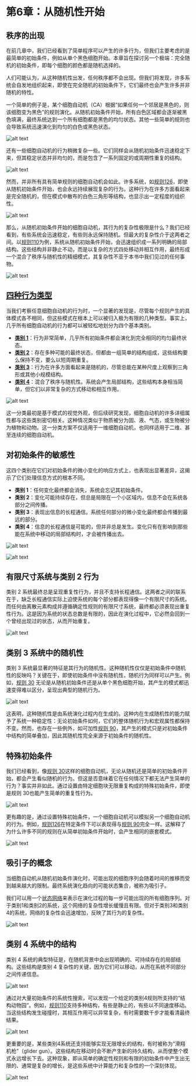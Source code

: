 # 第6章：从随机性开始

## 秩序的出现

在前几章中，我们已经看到了简单程序可以产生的许多行为，但我们主要考虑的是最简单的初始条件，例如从单个黑色细胞开始。本章旨在探讨另一个极端：完全随机的初始条件，即每个细胞的颜色都是随机选择的。

人们可能认为，从这种随机性出发，任何秩序都不会出现。但我们将发现，许多系统会自发地组织起来，即使在完全随机的初始条件下，它们最终也会产生许多并非随机的特性。

一个简单的例子是，某个细胞自动机（CA）根据“如果任何一个邻居是黑色的，则该细胞变为黑色”的规则演化。从随机初始条件开始，所有白色区域都会逐渐被黑色填满，最终系统达到一个所有细胞都是黑色的均匀状态。其他一些简单的规则也会导致系统迅速演化到均匀的白色或黑色状态。

![alt text](../../images/chapter6/image.png)

还有一些细胞自动机的行为稍微复杂一些。它们同样会从随机初始条件迅速稳定下来，但其稳定状态并非均匀的，而是包含了一系列固定的或周期性重复的结构。

![alt text](../../images/chapter6/image-1.png)

然而，并非所有具有简单规则的细胞自动机会如此。许多系统，如[规则126](annotation:rule-126)，即使从随机初始条件开始，也会永远持续展现复杂的行为。这种行为在许多方面看起来是完全随机的，但在模式中散布的白色三角形等结构，也显示出一定程度的组织性。

![alt text](../../images/chapter6/image-2.png)

那么，从随机初始条件开始的细胞自动机，其行为的复杂性极限是什么？我们已经看到，有些系统会迅速稳定，有些则永远保持随机。但最大的复杂性介于这两者之间。以[规则110](annotation:rule-110)为例，系统从随机初始条件开始，会迅速组织成一系列明确的局部结构。这些结构并非静止不动，而是以复杂的方式四处移动并相互作用，最终形成一个混合了秩序与随机性的精细模式，其复杂性不亚于本书中我们见过的任何事物。

![alt text](../../images/chapter6/image-3.png)

## [四种行为类型](annotation:four-classes-of-behavior)

当我们考察任意细胞自动机的行为时，一个显著的发现是，尽管每个规则产生的具体模式各不相同，但这些模式在根本上可以被归入极为有限的几种类型。事实上，几乎所有细胞自动机的行为都可以被轻松地划分为四个基本类别。

- [**类别 1**](annotation:class-1)：行为非常简单，几乎所有初始条件都会演化到完全相同的均匀最终状态。
- [**类别 2**](annotation:class-2)：存在多种可能的最终状态，但都由一组简单的结构组成，这些结构要么保持不变，要么以短周期重复。
- [**类别 3**](annotation:class-3)：行为在许多方面看起来是随机的，尽管总能在某种尺度上观察到三角形或其他小规模结构。
- [**类别 4**](annotation:class-4)：混合了秩序与随机性。系统会产生局部结构，这些结构本身相当简单，但它们以非常复杂的方式移动和相互作用。

![alt text](../../images/chapter6/image-4.png)

这一分类最初是基于模式的视觉外观，但后续研究发现，细胞自动机的许多详细属性都与这些类别密切相关。这种情况类似于物质被分为固、液、气态，或生物被分为植物和动物。这一分类方案不仅适用于一维细胞自动机，也同样适用于二维、甚至连续的细胞自动机。

## 对初始条件的敏感性

这四个类别在它们对初始条件的微小变化的响应方式上，也表现出显著差异，这揭示了它们处理信息方式的根本不同。

- **类别 1**：任何变化最终都会消失，系统会忘记其初始条件。
- **类别 2**：变化可能持续存在，但总是局限在一个小区域内，信息不会在系统各部分之间传播。
- **类别 3**：表现出信息的长程通信。系统任何部分的微小变化最终都会传播到最远的部分。
- **类别 4**：信息的长程通信是可能的，但并非总是发生。变化只有在影响到那些能在系统中移动的局部结构时，才会被传播出去。

![alt text](../../images/chapter6/image-5.png)

![alt text](../../images/chapter6/image-6.png)

## 有限尺寸系统与类别 2 行为

类别 2 系统最终总是呈现重复性行为，并且不支持长程通信。这两者之间的联系在于，缺乏长程通信实际上迫使系统的每个部分都表现得像一个有限尺寸的系统。而任何由离散元素构成并遵循确定性规则的有限尺寸系统，最终都必须表现出重复性行为。这是因为系统的状态总数是有限的，因此在演化过程中，它必然会回到一个曾经出现过的状态，从而开始重复。

![alt text](../../images/chapter6/image-7.png)

## 类别 3 系统中的随机性

类别 3 系统最显著的特征是其行为的随机性。这种随机性仅仅是初始条件中随机性的反映吗？关键在于，即使初始条件中没有随机性，随机行为同样可以产生。例如，[规则 30](annotation:rule-30) 无论是从随机初始条件还是从单个黑色细胞开始，其产生的模式都迅速变得难以区分，呈现出典型的随机行为。

![alt text](../../images/chapter6/image-8.png)

这表明，这种随机性是由系统演化过程内在生成的。这种内在生成随机性的能力赋予了系统一种稳定性：无论初始条件如何，它们的整体随机行为和宏观属性都保持不变。然而，也存在一些例外，如可加性[规则 90](annotation:rule-90)，其产生的模式只是对初始条件中结构的简单叠加，因此其随机性完全来源于初始条件的随机性。

## 特殊初始条件

我们已经看到，像[规则 30](annotation:rule-30)这样的细胞自动机，无论从随机还是简单的初始条件开始，都会产生看似随机的行为。但这是否意味着它在任何情况下都无法产生简单的行为？事实并非如此。通过设置由特定细胞块无限重复构成的特殊初始条件，即使是规则 30也能产生简单的重复性行为。

![alt text](../../images/chapter6/image-9.png)

更有趣的是，通过设置特殊初始条件，一个细胞自动机可以模拟另一个细胞自动机的行为。例如，[规则126](annotation:rule-126)在特定条件下可以表现得与[规则 90](annotation:rule-90)完全一样。这解释了为什么许多不同的规则在从简单初始条件开始时，会产生相同的嵌套模式。

![alt text](../../images/chapter6/image-10.png)

## 吸引子的概念

当细胞自动机从随机初始条件演化时，可能出现的细胞序列会随着时间的推移而受到越来越大的限制。最终系统演化趋向的可能状态集合，被称为吸引子。

我们可以用一个[状态网络](annotation:state-network)来表示在演化过程的每一步可能出现的所有细胞序列。对于类别1和类别2的系统，这个网络的复杂性增长缓慢且有限。但对于类别3和类别4的系统，网络的复杂性会迅速增加，反映了其行为的复杂性。

![alt text](../../images/chapter6/image-11.png)

## 类别 4 系统中的结构

类别 4 系统的典型特征是，在随机背景中会出现明确的、可持续存在的局部结构。这些结构是类别 4 复杂性的关键，因为它们可以移动，从而在系统不同部分之间传递信息。

![alt text](../../images/chapter6/image-13.png)

通过对大量初始条件的系统性搜索，可以发现一个给定的类别4规则所支持的“结构动物园”。例如，[规则110](annotation:rule-110)支持多种结构，有些是静止的，有些以不同速度移动。当这些结构发生碰撞时，其相互作用可以异常复杂，有时需要数千步才能看清最终结果。

![alt text](../../images/chapter6/image-12.png)

更重要的是，某些类别4系统还支持能够实现无限增长的结构，有时被称为“滑翔机枪”（glider gun）。这些结构在移动时会不断产生新的持久结构，从而使整个模式永远增长下去。这种现象，即从简单的确定性规则和有限的初始条件中产生出无限的、通常是复杂的增长，是这些系统中计算能力和复杂性的一个深刻体现。

![alt text](../../images/chapter6/image-14.png)